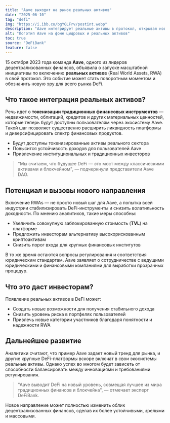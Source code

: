```yaml
---
title: "Aave выходит на рынок реальных активов"
date: "2025-06-10"
tag: "defi"
img: "https://i.ibb.co/bgYGLFrv/postint.webp"
description: "Aave интегрирует реальные активы в протокол, открывая новую эру для DeFi"
alt: "Логотип Aave на фоне цифровых и реальных активов"
toc: true
source: "DeFiBank"
feature: false
---
```


15 октября 2023 года команда **Aave**, одного из лидеров децентрализованных финансов, объявила о запуске масштабной инициативы по включению **реальных активов** (Real World Assets, RWA) в свой протокол. Это событие может стать поворотным моментом и обозначить новую эру для всего рынка DeFi.

## Что такое интеграция реальных активов?

Речь идет о **токенизации традиционных финансовых инструментов** — недвижимости, облигаций, кредитов и других материальных ценностей, которые теперь будут доступны пользователям через экосистему Aave. Такой шаг позволяет существенно расширить ликвидность платформы и диверсифицировать спектр финансовых продуктов.

- Будут доступны токенизированные активы реального сектора
- Повысится устойчивость доходов для пользователей Aave
- Привлечение институциональных и традиционных инвесторов

> "Мы считаем, что будущее DeFi — это мост между классическими активами и блокчейном", — подчеркнули представители Aave DAO.

## Потенциал и вызовы нового направления

Включение RWAs — не просто новый шаг для Aave, а попытка всей индустрии стабилизировать DeFi-инструменты и снизить волатильность доходности. По мнению аналитиков, такие меры способны:

- Увеличить совокупную заблокированную стоимость (**TVL**) на платформе
- Предложить инвесторам альтернативу высокорискованным криптоактивам
- Снизить порог входа для крупных финансовых институтов

В то же время остаются вопросы регулирования и соответствия юридическим стандартам. Aave заявляет о сотрудничестве с ведущими юридическими и финансовыми компаниями для выработки прозрачных процедур.

## Что это даст инвесторам?

Появление реальных активов в DeFi может:

- Создать новые возможности для получения стабильного дохода
- Снизить уровень риска в портфелях пользователей
- Привлечь новые категории участников благодаря понятности и надежности RWA

## Дальнейшее развитие

Аналитики считают, что пример Aave задает новый тренд для рынка, и другие крупные DeFi-платформы вскоре включат в свои экосистемы реальные активы. Однако успех во многом будет зависеть от способности балансировать между инновациями и требованиями регулирования.

> "Aave выводит DeFi на новый уровень, совмещая лучшее из мира традиционных финансов и блокчейна", — отмечает эксперт DeFiBank.

Новое направление может полностью изменить облик децентрализованных финансов, сделав их более устойчивыми, зрелыми и массовыми.